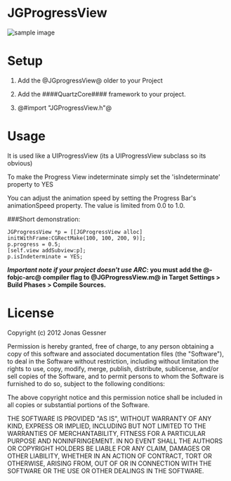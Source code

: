 JGProgressView
=======

![sample image](http://j-gessner.de/general/images/JGProgressView.png)



Setup
=====
1. Add the @JGprogressView@ older to your Project

2. Add the ####QuartzCore#### framework to your project.

2. @#import "JGProgressView.h"@

Usage
=====

It is used like a UIProgressView (its a UIProgressView subclass so its obvious)

To make the Progress View indeterminate simply set the 'isIndeterminate' property to YES

You can adjust the animation speed by setting the Progress Bar's animationSpeed property. The value is limited from 0.0 to 1.0.

###Short demonstration:

	JGProgressView *p = [[JGProgressView alloc] initWithFrame:CGRectMake(100, 100, 200, 9)];
	p.progress = 0.5;
	[self.view addSubview:p];
	p.isIndeterminate = YES;


__*Important note if your project doesn't use ARC*: you must add the @-fobjc-arc@ compiler flag to @JGProgressView.m@ in Target Settings > Build Phases > Compile Sources.__

License
=====

Copyright (c) 2012 Jonas Gessner

Permission is hereby granted, free of charge, to any person obtaining a copy of this software and associated documentation files (the "Software"), to deal in the Software without restriction, including without limitation the rights to use, copy, modify, merge, publish, distribute, sublicense, and/or sell copies of the Software, and to permit persons to whom the Software is furnished to do so, subject to the following conditions:

The above copyright notice and this permission notice shall be included in all copies or substantial portions of the Software.

THE SOFTWARE IS PROVIDED "AS IS", WITHOUT WARRANTY OF ANY KIND, EXPRESS OR IMPLIED, INCLUDING BUT NOT LIMITED TO THE WARRANTIES OF MERCHANTABILITY, FITNESS FOR A PARTICULAR PURPOSE AND NONINFRINGEMENT. IN NO EVENT SHALL THE AUTHORS OR COPYRIGHT HOLDERS BE LIABLE FOR ANY CLAIM, DAMAGES OR OTHER LIABILITY, WHETHER IN AN ACTION OF CONTRACT, TORT OR OTHERWISE, ARISING FROM, OUT OF OR IN CONNECTION WITH THE SOFTWARE OR THE USE OR OTHER DEALINGS IN THE SOFTWARE.